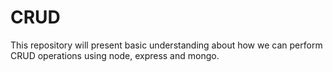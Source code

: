 # CRUD
This repository will present basic understanding about how we can perform CRUD operations using node, express and mongo.
